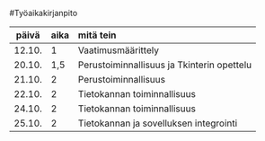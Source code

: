 #Työaikakirjanpito

| päivä | aika | mitä tein  |
| :----:|:-----|:------| 
| 12.10.|   1  |Vaatimusmäärittely|
| 20.10.|  1,5 |Perustoiminnallisuus ja Tkinterin opettelu|
| 21.10.|   2  |Perustoiminnallisuus|
| 22.10.|   2  |Tietokannan toiminnallisuus|
| 24.10.|   2  |Tietokannan toiminnallisuus|
| 25.10.|   2  |Tietokannan ja sovelluksen integrointi|
